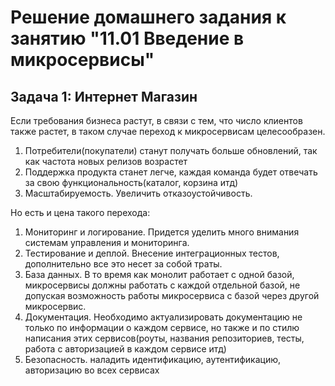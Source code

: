 # Решение домашнего задания к занятию "11.01 Введение в микросервисы"

## Задача 1: Интернет Магазин

Если требования бизнеса растут, в связи с тем, что число клиентов также растет, в таком случае переход к микросервисам целесообразен.
1. Потребители(покупатели) станут получать больше обновлений, так как частота новых релизов возрастет
2. Поддержка продукта станет легче, каждая команда будет отвечать за свою функциональность(каталог, корзина итд)
3. Масштабируемость. Увеличить отказоустойчивость.

Но есть и цена такого перехода:
1. Мониторинг и логирование. Придется уделить много внимания системам управления и мониторинга.
2. Тестирование и деплой. Внесение интеграционных тестов, дополнительно все это несет за собой траты.
3. База данных. В то время как монолит работает с одной базой, микросервисы должны работать с каждой отдельной базой, не допуская возможность работы микросервиса с базой через другой микросервис.
4. Документация. Необходимо актуализировать документацию не только по информации о каждом сервисе, но также и по стилю написания этих сервисов(роуты, названия репозиториев, тесты, работа с авторизацией в каждом сервисе итд)
5. Безопасность. наладить идентификацию, аутентификацию, авторизацию во всех сервисах
 
